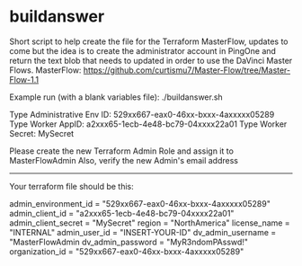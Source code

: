 # buildanswer
Short script to help create the file for the Terraform MasterFlow, updates to come but the idea is to create the administrator account in PingOne and return the text blob that needs to updated in order to use the DaVinci Master Flows.
       MasterFlow: https://github.com/curtismu7/Master-Flow/tree/Master-Flow-1.1
       
Example run (with a blank variables file):
./buildanswer.sh

Type Administrative Env ID:
529xx667-eax0-46xx-bxxx-4axxxxx05289
Type Worker AppID:
a2xxx65-1ecb-4e48-bc79-04xxxx22a01
Type Worker Secret:
MySecret

Please create the new Terraform Admin Role and assign it to MasterFlowAdmin
Also, verify the new Admin's email address

--------------------

Your terraform file should be this:

admin_environment_id      = "529xx667-eax0-46xx-bxxx-4axxxxx05289"
admin_client_id           = "a2xxx65-1ecb-4e48-bc79-04xxxx22a01"
admin_client_secret       = "MySecret"
region                    = "NorthAmerica"
license_name              = "INTERNAL"
admin_user_id             = "INSERT-YOUR-ID"
dv_admin_username         = "MasterFlowAdmin
dv_admin_password         = "MyR3ndomPAsswd!"
organization_id           = "529xx667-eax0-46xx-bxxx-4axxxxx05289"
